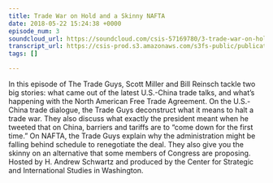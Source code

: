 ```yaml
---
title: Trade War on Hold and a Skinny NAFTA
date: 2018-05-22 15:24:38 +0000
episode_num: 3
soundcloud_url: https://soundcloud.com/csis-57169780/3-trade-war-on-hold-and-a?in=csis-57169780/sets/the-trade-guys
transcript_url: https://csis-prod.s3.amazonaws.com/s3fs-public/publication/180730_Trade_War_%20NAFTA.pdf?odOCav0FNgKAR34IxZqg0pRuahn9RXT1
tags: []

---
```

In this episode of The Trade Guys, Scott Miller and Bill Reinsch tackle two big stories: what came out of the latest U.S.-China trade talks, and what’s happening with the North American Free Trade Agreement. On the U.S.-China trade dialogue, the Trade Guys deconstruct what it means to halt a trade war. They also discuss what exactly the president meant when he tweeted that on China, barriers and tariffs are to “come down for the first time.” On NAFTA, the Trade Guys explain why the administration might be falling behind schedule to renegotiate the deal. They also give you the skinny on an alternative that some members of Congress are proposing. Hosted by H. Andrew Schwartz and produced by the Center for Strategic and International Studies in Washington.